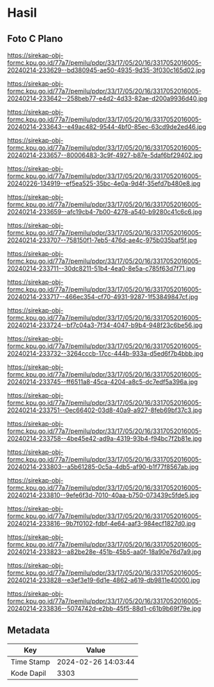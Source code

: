 # Hasil

## Foto C Plano

https://sirekap-obj-formc.kpu.go.id/77a7/pemilu/pdpr/33/17/05/20/16/3317052016005-20240214-233629--bd380945-ae50-4935-9d35-3f030c165d02.jpg

https://sirekap-obj-formc.kpu.go.id/77a7/pemilu/pdpr/33/17/05/20/16/3317052016005-20240214-233642--258beb77-e4d2-4d33-82ae-d200a9936d40.jpg

https://sirekap-obj-formc.kpu.go.id/77a7/pemilu/pdpr/33/17/05/20/16/3317052016005-20240214-233643--e49ac482-9544-4bf0-85ec-63cd9de2ed46.jpg

https://sirekap-obj-formc.kpu.go.id/77a7/pemilu/pdpr/33/17/05/20/16/3317052016005-20240214-233657--80006483-3c9f-4927-b87e-5daf6bf29402.jpg

https://sirekap-obj-formc.kpu.go.id/77a7/pemilu/pdpr/33/17/05/20/16/3317052016005-20240226-134919--ef5ea525-35bc-4e0a-9d4f-35efd7b480e8.jpg

https://sirekap-obj-formc.kpu.go.id/77a7/pemilu/pdpr/33/17/05/20/16/3317052016005-20240214-233659--afc19cb4-7b00-4278-a540-b9280c41c6c6.jpg

https://sirekap-obj-formc.kpu.go.id/77a7/pemilu/pdpr/33/17/05/20/16/3317052016005-20240214-233707--758150f1-7eb5-476d-ae4c-975b035baf5f.jpg

https://sirekap-obj-formc.kpu.go.id/77a7/pemilu/pdpr/33/17/05/20/16/3317052016005-20240214-233711--30dc8211-51b4-4ea0-8e5a-c785f63d7f71.jpg

https://sirekap-obj-formc.kpu.go.id/77a7/pemilu/pdpr/33/17/05/20/16/3317052016005-20240214-233717--466ec354-cf70-4931-9287-1f53849847cf.jpg

https://sirekap-obj-formc.kpu.go.id/77a7/pemilu/pdpr/33/17/05/20/16/3317052016005-20240214-233724--bf7c04a3-7f34-4047-b9b4-948f23c6be56.jpg

https://sirekap-obj-formc.kpu.go.id/77a7/pemilu/pdpr/33/17/05/20/16/3317052016005-20240214-233732--3264cccb-17cc-444b-933a-d5ed6f7b4bbb.jpg

https://sirekap-obj-formc.kpu.go.id/77a7/pemilu/pdpr/33/17/05/20/16/3317052016005-20240214-233745--ff6511a8-45ca-4204-a8c5-dc7edf5a396a.jpg

https://sirekap-obj-formc.kpu.go.id/77a7/pemilu/pdpr/33/17/05/20/16/3317052016005-20240214-233751--0ec66402-03d8-40a9-a927-8feb69bf37c3.jpg

https://sirekap-obj-formc.kpu.go.id/77a7/pemilu/pdpr/33/17/05/20/16/3317052016005-20240214-233758--4be45e42-ad9a-4319-93b4-f94bc7f2b81e.jpg

https://sirekap-obj-formc.kpu.go.id/77a7/pemilu/pdpr/33/17/05/20/16/3317052016005-20240214-233803--a5b61285-0c5a-4db5-af90-b1f77f8567ab.jpg

https://sirekap-obj-formc.kpu.go.id/77a7/pemilu/pdpr/33/17/05/20/16/3317052016005-20240214-233810--9efe6f3d-7010-40aa-b750-073439c5fde5.jpg

https://sirekap-obj-formc.kpu.go.id/77a7/pemilu/pdpr/33/17/05/20/16/3317052016005-20240214-233816--9b7f0102-fdbf-4e64-aaf3-984ecf1827d0.jpg

https://sirekap-obj-formc.kpu.go.id/77a7/pemilu/pdpr/33/17/05/20/16/3317052016005-20240214-233823--a82be28e-451b-45b5-aa0f-18a90e76d7a9.jpg

https://sirekap-obj-formc.kpu.go.id/77a7/pemilu/pdpr/33/17/05/20/16/3317052016005-20240214-233828--e3ef3e19-6d1e-4862-a619-db9811e40000.jpg

https://sirekap-obj-formc.kpu.go.id/77a7/pemilu/pdpr/33/17/05/20/16/3317052016005-20240214-233836--5074742d-e2bb-45f5-88d1-c61b9b69f79e.jpg


## Metadata

| Key        | Value               |
| ---------- | ------------------- |
| Time Stamp | 2024-02-26 14:03:44 |
| Kode Dapil | 3303                |




